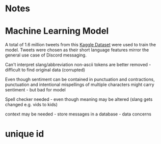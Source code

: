 # Notes
# Machine Learning Model
A total of 1.6 million tweets from this [Kaggle Dataset](https://www.kaggle.com/kazanova/sentiment140) were used to train the model. Tweets were chosen as their short language features mirror the general use case of Discord messaging. 

Can't interpret slang/abbreviation
non-ascii tokens are better removed - difficult to find original data (corrupted)

Even though sentiment can be contained in punctuation and contractions, 
punctuation and intentional mispellings of multiple characters might carry sentiment - but bad for model

Spell checker needed - even though meaning may be altered (slang gets changed e.g. vids to kids)

context may be needed - store messages in a database - data concerns


# unique id
